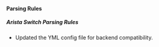 
#### Parsing Rules

##### Arista Switch Parsing Rules

- Updated the YML config file for backend compatibility.
